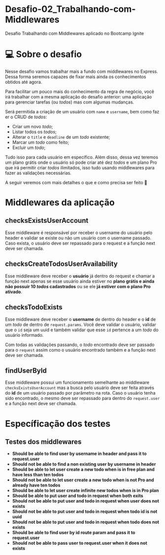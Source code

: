 # Desafio-02_Trabalhando-com-Middlewares
Desafio Trabalhando com Middlewares aplicado no Bootcamp Ignite


# 💻 Sobre o desafio

Nesse desafio vamos trabalhar mais a fundo com middlewares no Express. Dessa forma seremos capazes de fixar mais ainda os conhecimentos obtidos até agora. 

Para facilitar um pouco mais do conhecimento da regra de negócio, você irá trabalhar com a mesma aplicação do desafio anterior: uma aplicação para gerenciar tarefas (ou *todos*) mas com algumas mudanças.

Será permitida a criação de um usuário com `name` e `username`, bem como fazer o CRUD de *todos*:

- Criar um novo *todo*;
- Listar todos os *todos*;
- Alterar o `title` e `deadline` de um *todo* existente;
- Marcar um *todo* como feito;
- Excluir um *todo*;

Tudo isso para cada usuário em específico. Além disso, dessa vez teremos um plano grátis onde o usuário só pode criar até dez *todos* e um plano Pro que irá permitir criar *todos* ilimitados, isso tudo usando middlewares para fazer as validações necessárias.

A seguir veremos com mais detalhes o que e como precisa ser feito 🚀


# Middlewares da aplicação

## checksExistsUserAccount

Esse middleware é responsável por receber o username do usuário pelo header e validar se existe ou não um usuário com o username passado. Caso exista, o usuário deve ser repassado para o request e a função next deve ser chamada.

## checksCreateTodosUserAvailability

Esse middleware deve receber o **usuário** já dentro do request e chamar a função next apenas se esse usuário ainda estiver no **plano grátis e ainda não possuir 10 *todos* cadastrados** ou se ele **já estiver com o plano Pro ativado**. 

## checksTodoExists

Esse middleware deve receber o **username** de dentro do header e o **id** de um *todo* de dentro de `request.params`. Você deve validar o usuário, validar que o `id` seja um uuid e também validar que esse `id` pertence a um *todo* do usuário informado.

Com todas as validações passando, o *todo* encontrado deve ser passado para o `request` assim como o usuário encontrado também e a função next deve ser chamada.

## findUserById

Esse middleware possui um funcionamento semelhante ao middleware `checksExistsUserAccount` mas a busca pelo usuário deve ser feita através do **id** de um usuário passado por parâmetro na rota. Caso o usuário tenha sido encontrado, o mesmo deve ser repassado para dentro do `request.user` e a função next deve ser chamada.


# Específicação dos testes

## Testes dos middlewares

- **Should be able to find user by username in header and pass it to request.user**
- **Should not be able to find a non existing user by username in header**
- **Should be able to let user create a new todo when is in free plan and have less than ten todos**
- **Should not be able to let user create a new todo when is not Pro and already have ten todos**
- **Should be able to let user create infinite new todos when is in Pro plan**
- **Should be able to put user and todo in request when both exits**
- **Should not be able to put user and todo in request when user does not exists**
- **Should not be able to put user and todo in request when todo id is not uuid**
- **Should not be able to put user and todo in request when todo does not exists**
- **Should be able to find user by id route param and pass it to request.user**
- **Should not be able to pass user to request.user when it does not exists**
